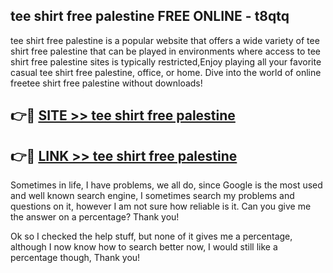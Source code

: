 ## tee shirt free palestine FREE ONLINE - t8qtq

tee shirt free palestine is a popular website that offers a wide variety of tee shirt free palestine that can be played in environments where access to tee shirt free palestine sites is typically restricted,Enjoy playing all your favorite casual tee shirt free palestine, office, or home. Dive into the world of online freetee shirt free palestine without downloads!

## 👉🔴 [SITE >> tee shirt free palestine](http://news.freeplayer.one?title=tee_shirt_free_palestine&ref=FRRE)

## 👉🔴 [LINK >> tee shirt free palestine](http://news.freeplayer.one?title=tee_shirt_free_palestine&ref=FREE)

Sometimes in life, I have problems, we all do, since Google is the most used and well known search engine, I sometimes search my problems and questions on it, however I am not sure how reliable is it. Can you give me the answer on a percentage? Thank you!

Ok so I checked the help stuff, but none of it gives me a percentage, although I now know how to search better now, I would still like a percentage though, Thank you!